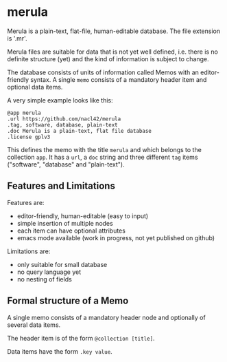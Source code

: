 
# merula

Merula is a plain-text, flat-file, human-editable database. The file
extension is '.mr'.

Merula files are suitable for data that is not yet well defined,
i.e. there is no definite structure (yet) and the kind of information
is subject to change.

The database consists of units of information called Memos with an
editor-friendly syntax. A single `memo` consists of a mandatory header
item and optional data items.

A very simple example looks like this:

```
@app merula
.url https://github.com/nacl42/merula
.tag, software, database, plain-text
.doc Merula is a plain-text, flat file database
.license gplv3
```

This defines the memo with the title `merula` and which belongs to the
collection `app`. It has a `url`, a `doc` string and three different
`tag` items ("software", "database" and "plain-text").

## Features and Limitations

Features are:
* editor-friendly, human-editable (easy to input)
* simple insertion of multiple nodes
* each item can have optional attributes
* emacs mode available (work in progress, not yet published on github)

Limitations are:
* only suitable for small database
* no query language yet
* no nesting of fields

## Formal structure of a Memo

A single memo consists of a mandatory header node and optionally of
several data items.

The header item is of the form `@collection [title]`.

Data items have the form `.key value`.
